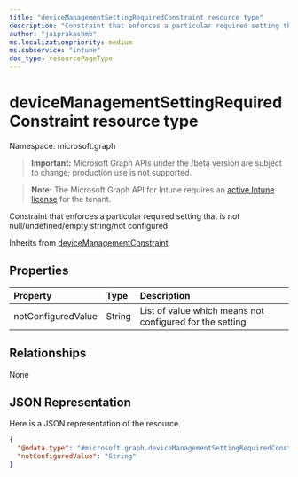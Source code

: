 ```yaml
---
title: "deviceManagementSettingRequiredConstraint resource type"
description: "Constraint that enforces a particular required setting that is not null/undefined/empty string/not configured"
author: "jaiprakashmb"
ms.localizationpriority: medium
ms.subservice: "intune"
doc_type: resourcePageType
---
```


# deviceManagementSettingRequiredConstraint resource type

Namespace: microsoft.graph

> **Important:** Microsoft Graph APIs under the /beta version are subject to change; production use is not supported.

> **Note:** The Microsoft Graph API for Intune requires an [active Intune license](https://go.microsoft.com/fwlink/?linkid=839381) for the tenant.

Constraint that enforces a particular required setting that is not null/undefined/empty string/not configured


Inherits from [deviceManagementConstraint](../resources/intune-deviceintent-devicemanagementconstraint.md)

## Properties
|Property|Type|Description|
|:---|:---|:---|
|notConfiguredValue|String|List of value which means not configured for the setting|

## Relationships
None

## JSON Representation
Here is a JSON representation of the resource.
<!-- {
  "blockType": "resource",
  "@odata.type": "microsoft.graph.deviceManagementSettingRequiredConstraint"
}
-->
``` json
{
  "@odata.type": "#microsoft.graph.deviceManagementSettingRequiredConstraint",
  "notConfiguredValue": "String"
}
```
